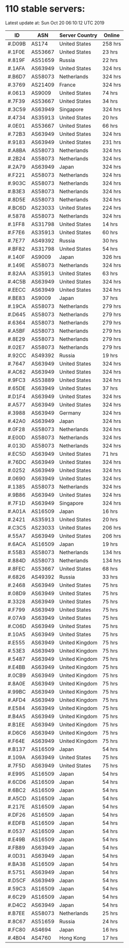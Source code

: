 # 110 stable servers:

Latest update at: Sun Oct 20 06:10:12 UTC 2019

| ID | ASN | Server Country | Online |
| -- | --- | -------------- | ------ |
| #.D09B | AS174 | United States | 258 hrs |
| #.1F0E | AS53667 | United States | 23 hrs |
| #.819F | AS51659 | Russia | 22 hrs |
| #.1AFA | AS63949 | United States | 324 hrs |
| #.B6D7 | AS58073 | Netherlands | 324 hrs |
| #.3769 | AS21409 | France | 324 hrs |
| #.0613 | AS9009 | United States | 74 hrs |
| #.7F39 | AS53667 | United States | 34 hrs |
| #.3C59 | AS63949 | Singapore | 324 hrs |
| #.4734 | AS35913 | United States | 20 hrs |
| #.0E01 | AS53667 | United States | 66 hrs |
| #.72B3 | AS63949 | United States | 324 hrs |
| #.9183 | AS63949 | United States | 231 hrs |
| #.A8BA | AS58073 | Netherlands | 324 hrs |
| #.2B24 | AS58073 | Netherlands | 324 hrs |
| #.2A79 | AS63949 | Japan | 324 hrs |
| #.F221 | AS58073 | Netherlands | 324 hrs |
| #.903C | AS58073 | Netherlands | 324 hrs |
| #.B3E3 | AS58073 | Netherlands | 324 hrs |
| #.8D5E | AS58073 | Netherlands | 324 hrs |
| #.BC6D | AS23033 | United States | 224 hrs |
| #.5878 | AS58073 | Netherlands | 324 hrs |
| #.1FF8 | AS31798 | United States | 14 hrs |
| #.F7E6 | AS35913 | United States | 60 hrs |
| #.7E77 | AS49392 | Russia | 30 hrs |
| #.BF82 | AS31798 | United States | 54 hrs |
| #.140F | AS9009 | Japan | 326 hrs |
| #.149E | AS58073 | Netherlands | 324 hrs |
| #.82AA | AS35913 | United States | 63 hrs |
| #.4C5B | AS63949 | United States | 324 hrs |
| #.EECC | AS63949 | United States | 324 hrs |
| #.BE83 | AS9009 | Japan | 37 hrs |
| #.19CA | AS58073 | Netherlands | 279 hrs |
| #.D645 | AS58073 | Netherlands | 279 hrs |
| #.6364 | AS58073 | Netherlands | 279 hrs |
| #.A5BF | AS58073 | Netherlands | 279 hrs |
| #.8E29 | AS58073 | Netherlands | 279 hrs |
| #.02E7 | AS58073 | Netherlands | 279 hrs |
| #.92CC | AS49392 | Russia | 19 hrs |
| #.7647 | AS63949 | United States | 324 hrs |
| #.AC62 | AS63949 | United States | 324 hrs |
| #.9FC3 | AS53889 | United States | 324 hrs |
| #.65DE | AS63949 | United States | 37 hrs |
| #.D1F4 | AS63949 | United States | 324 hrs |
| #.A577 | AS63949 | United States | 324 hrs |
| #.3988 | AS63949 | Germany | 324 hrs |
| #.42A0 | AS63949 | Japan | 324 hrs |
| #.0F28 | AS58073 | Netherlands | 324 hrs |
| #.E00D | AS58073 | Netherlands | 324 hrs |
| #.013D | AS58073 | Netherlands | 324 hrs |
| #.EC5D | AS63949 | United States | 71 hrs |
| #.76DC | AS63949 | United States | 324 hrs |
| #.0252 | AS63949 | United States | 324 hrs |
| #.0690 | AS63949 | United States | 324 hrs |
| #.1385 | AS58073 | Netherlands | 324 hrs |
| #.9B86 | AS63949 | United States | 324 hrs |
| #.7F1D | AS63949 | Singapore | 324 hrs |
| #.A01A | AS16509 | Japan | 16 hrs |
| #.2421 | AS35913 | United States | 20 hrs |
| #.C3C5 | AS23033 | United States | 206 hrs |
| #.55A7 | AS63949 | United States | 206 hrs |
| #.6ACA | AS16509 | Japan | 19 hrs |
| #.55B3 | AS58073 | Netherlands | 134 hrs |
| #.884D | AS58073 | Netherlands | 134 hrs |
| #.8FEC | AS53667 | United States | 68 hrs |
| #.6826 | AS49392 | Russia | 33 hrs |
| #.2468 | AS63949 | United States | 75 hrs |
| #.08D9 | AS63949 | United States | 75 hrs |
| #.3328 | AS63949 | United States | 75 hrs |
| #.F799 | AS63949 | United States | 75 hrs |
| #.07A9 | AS63949 | United States | 75 hrs |
| #.C06D | AS63949 | United States | 75 hrs |
| #.10A5 | AS63949 | United States | 75 hrs |
| #.E555 | AS63949 | United Kingdom | 75 hrs |
| #.53E3 | AS63949 | United Kingdom | 75 hrs |
| #.5487 | AS63949 | United Kingdom | 75 hrs |
| #.E4BB | AS63949 | United Kingdom | 75 hrs |
| #.0CB9 | AS63949 | United Kingdom | 75 hrs |
| #.8A0E | AS63949 | United Kingdom | 75 hrs |
| #.99BC | AS63949 | United Kingdom | 75 hrs |
| #.AFD4 | AS63949 | United Kingdom | 75 hrs |
| #.E584 | AS63949 | United Kingdom | 75 hrs |
| #.B4A5 | AS63949 | United Kingdom | 75 hrs |
| #.B1EE | AS63949 | United Kingdom | 75 hrs |
| #.D6C6 | AS63949 | United Kingdom | 75 hrs |
| #.F64E | AS63949 | United Kingdom | 75 hrs |
| #.B137 | AS16509 | Japan | 54 hrs |
| #.109A | AS63949 | United States | 75 hrs |
| #.7F5D | AS63949 | United States | 75 hrs |
| #.E995 | AS16509 | Japan | 54 hrs |
| #.6CD6 | AS16509 | Japan | 54 hrs |
| #.6BC2 | AS16509 | Japan | 54 hrs |
| #.A5CD | AS16509 | Japan | 54 hrs |
| #.217E | AS16509 | Japan | 54 hrs |
| #.DF26 | AS16509 | Japan | 54 hrs |
| #.EDFB | AS16509 | Japan | 54 hrs |
| #.0537 | AS16509 | Japan | 54 hrs |
| #.E49B | AS16509 | Japan | 54 hrs |
| #.FB89 | AS63949 | Japan | 54 hrs |
| #.0D31 | AS63949 | Japan | 54 hrs |
| #.BA38 | AS16509 | Japan | 54 hrs |
| #.5751 | AS63949 | Japan | 54 hrs |
| #.D5CF | AS63949 | Japan | 54 hrs |
| #.59C3 | AS16509 | Japan | 54 hrs |
| #.6C29 | AS16509 | Japan | 54 hrs |
| #.D4C2 | AS63949 | Japan | 54 hrs |
| #.B7EE | AS58073 | Netherlands | 25 hrs |
| #.8C67 | AS51659 | Russia | 24 hrs |
| #.FC80 | AS4694 | Japan | 16 hrs |
| #.4B04 | AS4760 | Hong Kong | 17 hrs |

